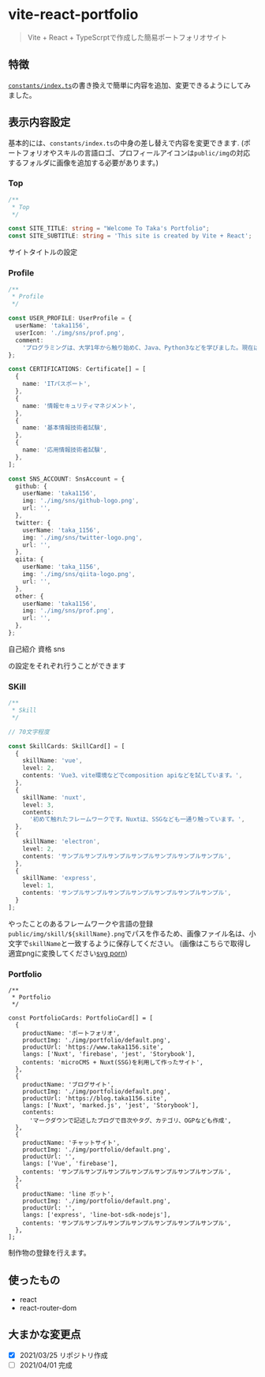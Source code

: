 # vite-react-portfolio

> Vite + React + TypeScrptで作成した簡易ポートフォリオサイト

## 特徴
[`constants/index.ts`](https://github.com/taka1156/vite-react-portfolio/blob/master/src/constants/index.ts)の書き換えで簡単に内容を追加、変更できるようにしてみました。

## 表示内容設定

基本的には、`constants/index.ts`の中身の差し替えで内容を変更できます.
(ポートフォリオやスキルの言語ロゴ、プロフィールアイコンは`public/img`の対応するフォルダに画像を追加する必要があります。)

### Top

```typescript
/**
 * Top
 */

const SITE_TITLE: string = "Welcome To Taka's Portfolio";
const SITE_SUBTITLE: string = 'This site is created by Vite + React';
```

サイトタイトルの設定

### Profile

```typescript
/**
 * Profile
 */

const USER_PROFILE: UserProfile = {
  userName: 'taka1156',
  userIcon: './img/sns/prof.png',
  comment:
    'プログラミングは、大学1年から触り始めC、Java、Python3などを学びました。現在は、TypeScriptやPHP(+Laravel)について学習しています。',
};

const CERTIFICATIONS: Certificate[] = [
  {
    name: 'ITパスポート',
  },
  {
    name: '情報セキュリティマネジメント',
  },
  {
    name: '基本情報技術者試験',
  },
  {
    name: '応用情報技術者試験',
  },
];

const SNS_ACCOUNT: SnsAccount = {
  github: {
    userName: 'taka1156',
    img: './img/sns/github-logo.png',
    url: '',
  },
  twitter: {
    userName: 'taka_1156',
    img: './img/sns/twitter-logo.png',
    url: '',
  },
  qiita: {
    userName: 'taka_1156',
    img: './img/sns/qiita-logo.png',
    url: '',
  },
  other: {
    userName: 'taka1156',
    img: './img/sns/prof.png',
    url: '',
  },
};
```

自己紹介
資格
sns

の設定をそれぞれ行うことができます

### SKill

```typescript
/**
 * Skill
 */

// 70文字程度

const SkillCards: SkillCard[] = [
  {
    skillName: 'vue',
    level: 2,
    contents: 'Vue3、vite環境などでcomposition apiなどを試しています。',
  },
  {
    skillName: 'nuxt',
    level: 3,
    contents:
      '初めて触れたフレームワークです。Nuxtは、SSGなども一通り触っています。',
  },
  {
    skillName: 'electron',
    level: 2,
    contents: 'サンプルサンプルサンプルサンプルサンプルサンプルサンプル',
  },
  {
    skillName: 'express',
    level: 1,
    contents: 'サンプルサンプルサンプルサンプルサンプルサンプルサンプル',
  }
];
```

やったことのあるフレームワークや言語の登録
`public/img/skill/${skillName}.png`でパスを作るため、画像ファイル名は、小文字で`skillName`と一致するように保存してください。
(画像はこちらで取得し適宜pngに変換してください[svg porn](https://svgporn.com/))

### Portfolio

```typescirpt
/**
 * Portfolio
 */

const PortfolioCards: PortfolioCard[] = [
  {
    productName: 'ポートフォリオ',
    productImg: './img/portfolio/default.png',
    productUrl: 'https://www.taka1156.site',
    langs: ['Nuxt', 'firebase', 'jest', 'Storybook'],
    contents: 'microCMS + Nuxt(SSG)を利用して作ったサイト',
  },
  {
    productName: 'ブログサイト',
    productImg: './img/portfolio/default.png',
    productUrl: 'https://blog.taka1156.site',
    langs: ['Nuxt', 'marked.js', 'jest', 'Storybook'],
    contents:
      'マークダウンで記述したブログで目次やタグ、カテゴリ、OGPなども作成',
  },
  {
    productName: 'チャットサイト',
    productImg: './img/portfolio/default.png',
    productUrl: '',
    langs: ['Vue', 'firebase'],
    contents: 'サンプルサンプルサンプルサンプルサンプルサンプルサンプル',
  },
  {
    productName: 'line ボット',
    productImg: './img/portfolio/default.png',
    productUrl: '',
    langs: ['express', 'line-bot-sdk-nodejs'],
    contents: 'サンプルサンプルサンプルサンプルサンプルサンプルサンプル',
  },
];
```

制作物の登録を行えます。


## 使ったもの
- react
- react-router-dom

## 大まかな変更点

- [x] 2021/03/25 リポジトリ作成
- [ ] 2021/04/01 完成 
